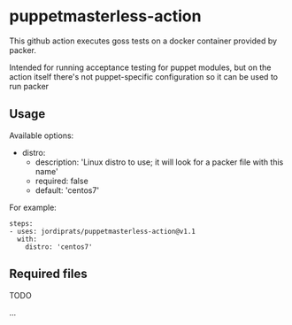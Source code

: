 # puppetmasterless-action

This github action executes goss tests on a docker container provided by packer. 

Intended for running acceptance testing for puppet modules, but on the action itself there's not puppet-specific configuration so it can be used to run packer

## Usage

Available options:

* distro:
  - description: 'Linux distro to use; it will look for a packer file with this name'
  - required: false
  - default: 'centos7'

For example:

```
steps:
- uses: jordiprats/puppetmasterless-action@v1.1
  with:
    distro: 'centos7'
```

## Required files

TODO

...